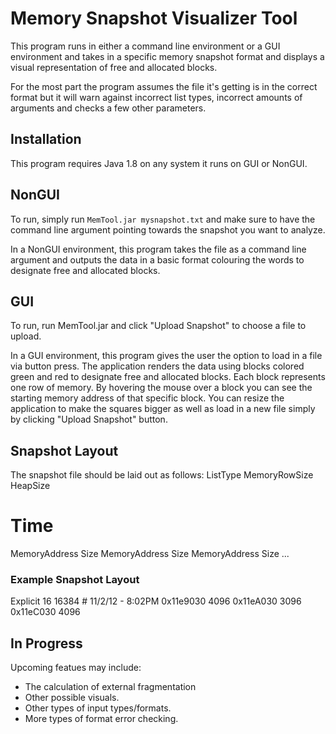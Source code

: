 # Memory Snapshot Visualizer Tool

This program runs in either a command line environment or a GUI environment and takes in a specific memory snapshot format and displays a visual representation of free and allocated blocks.

For the most part the program assumes the file it's getting is in the correct format but it will warn against incorrect list types, incorrect amounts of arguments and checks a few other parameters.

## Installation

This program requires Java 1.8 on any system it runs on GUI or NonGUI.

## NonGUI

To run, simply run ```MemTool.jar mysnapshot.txt``` and make sure to have the command line argument pointing towards the snapshot you want to analyze.

In a NonGUI environment, this program takes the file as a command line argument and outputs the data in a basic format colouring the words to designate free and allocated blocks.

## GUI

To run, run MemTool.jar and click "Upload Snapshot" to choose a file to upload.

In a GUI environment, this program gives the user the option to load in a file via button press. The application renders the data using blocks colored green and red to designate free and allocated blocks. Each block represents one row of memory. By hovering the mouse over a block you can see the starting memory address of that specific block. You can resize the application to make the squares bigger as well as load in a new file simply by clicking "Upload Snapshot" button.

## Snapshot Layout

The snapshot file should be laid out as follows:
ListType MemoryRowSize HeapSize
# Time
MemoryAddress Size
MemoryAddress Size
MemoryAddress Size
...

### Example Snapshot Layout

Explicit 16 16384
\# 11/2/12 - 8:02PM
0x11e9030 4096
0x11eA030 3096
0x11eC030 4096

## In Progress

Upcoming featues may include:
* The calculation of external fragmentation
* Other possible visuals.
* Other types of input types/formats.
* More types of format error checking.

